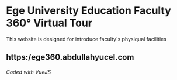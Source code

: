 # Ege University Education Faculty 360° Virtual Tour

This website is designed for introduce faculty's physiqual facilities

## https:/ege360.abdullahyucel.com

###### Coded with VueJS
